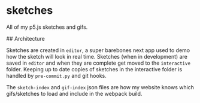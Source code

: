 # sketches

All of my p5.js sketches and gifs.

## Architecture

Sketches are created in `editor`, a super barebones next app used to demo how the sketch will look in real time. Sketches (when in development) are saved in `editor` and when they are complete get moved to the `interactive` folder. Keeping up to date copies of sketches in the interactive folder is handled by `pre-commit.py` and git hooks.

The `sketch-index` and `gif-index` json files are how my website knows which gifs/sketches to load and include in the webpack build.
